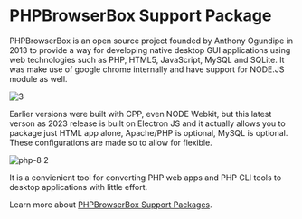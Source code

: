 # PHPBrowserBox Support Package

PHPBrowserBox is an open source project founded by Anthony Ogundipe
in 2013 to provide a way for developing native desktop GUI applications
using web technologies such as PHP, HTML5, JavaScript, MySQL and SQLite.
It was make use of google chrome internally and have support for NODE.JS module as well.

![3 ](https://user-images.githubusercontent.com/948100/221455215-802497e3-051d-415f-b109-4e3ed24b1bae.png)

Earlier versions were built with CPP, even NODE Webkit, but this latest verson as 2023 release is built on Electron JS and it actually allows you to package just HTML app alone, Apache/PHP is optional, MySQL is optional. These configurations are made so to allow for flexible.

![php-8 2](https://user-images.githubusercontent.com/948100/221455117-641db17a-557f-4319-8b9e-cd77da7ead03.png)

It is a convienient tool for converting PHP web apps and PHP CLI tools to desktop applications with little effort.


Learn more about [PHPBrowserBox Support Packages](https://github.com/dhtml/phpbrowserbox/wiki/Support-packages).
